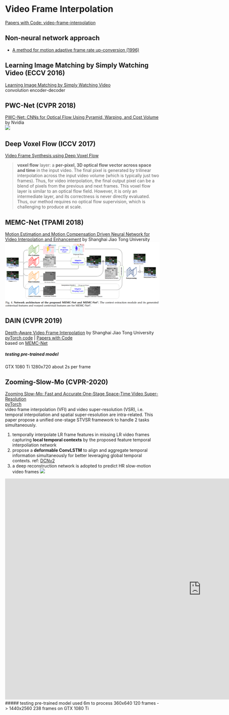 # Video Frame Interpolation
[Papers with Code: video-frame-interpolation](https://paperswithcode.com/task/video-frame-interpolation)
## Non-neural network approach
* [A method for motion adaptive frame rate up-conversion (1996)](https://ieeexplore.ieee.org/document/538926)

## Learning Image Matching by Simply Watching Video (ECCV 2016)
[Learning Image Matching by Simply Watching Video](https://arxiv.org/abs/1603.06041)  
convolution encoder-decoder

## PWC-Net (CVPR 2018)
[PWC-Net: CNNs for Optical Flow Using Pyramid, Warping, and Cost Volume](https://arxiv.org/abs/1709.02371) by Nvidia  
![](https://github.com/NVlabs/PWC-Net/raw/master/network.png)

## Deep Voxel Flow (ICCV 2017)
[Video Frame Synthesis using Deep Voxel Flow](https://arxiv.org/abs/1603.06041)  
> **voxel flow** layer: a **per-pixel, 3D optical flow vector across space and time** in the input video. The final pixel is generated by trilinear interpolation across the input video volume (which is typically just two frames). Thus, for video interpolation, the final output pixel can be a blend of pixels from the previous and next frames. This voxel flow layer is similar to an optical flow field. However, it is only an intermediate layer, and its correctness is never directly evaluated. Thus, our method requires no optical flow supervision, which is challenging to produce at scale.

## MEMC-Net (TPAMI 2018)
[Motion Estimation and Motion Compensation Driven Neural Network for Video Interpolation and Enhancement](https://arxiv.org/abs/1810.08768) by Shanghai Jiao Tong University
![](img/MEMC-Net_architecture.png)  

## DAIN (CVPR 2019)
[Depth-Aware Video Frame Interpolation](https://arxiv.org/pdf/1904.00830v1.pdf) by Shanghai Jiao Tong University  
[pyTorch code](https://github.com/baowenbo/DAIN) | [Papers with Code](https://paperswithcode.com/paper/depth-aware-video-frame-interpolation)  
based on [MEMC-Net](#memc-net-tpami-2018)  
##### testing pre-trained model
GTX 1080 Ti 1280x720 about 2s per frame

## Zooming-Slow-Mo (CVPR-2020)
[Zooming Slow-Mo: Fast and Accurate One-Stage Space-Time Video Super-Resolution](https://arxiv.org/abs/2002.11616)  
[pyTorch](https://github.com/Mukosame/Zooming-Slow-Mo-CVPR-2020)  
video frame interpolation (VFI) and video super-resolution (VSR), i.e. temporal interpoliation and spatial super-resolution are intra-related. This paper propose a unified one-stage STVSR framework to handle 2 tasks simultaneously.
1. temporally interpolate LR frame features in missing LR video frames capturing **local temporal contexts** by the proposed feature temporal interpoliation network
2. propose a **deformable ConvLSTM** to align and aggregate temporal information simultaneously for better leveraging global temporal contexts. ref: [DCNv2](/CNN/models.html#dcnv2-cvpr-2019)
3. a deep reconstruction network is adopted to predict HR slow-motion video frames
![](https://github.com/Mukosame/Zooming-Slow-Mo-CVPR-2020/raw/master/dump/framework.png)
<iframe width="1280" height="720" src="https://www.youtube.com/embed/8mgD8JxBOus" frameborder="0" allow="accelerometer; autoplay; encrypted-media; gyroscope; picture-in-picture" allowfullscreen></iframe>
##### testing pre-trained model
used 6m to process 360x640 120 frames -> 1440x2560 238 frames on GTX 1080 Ti
